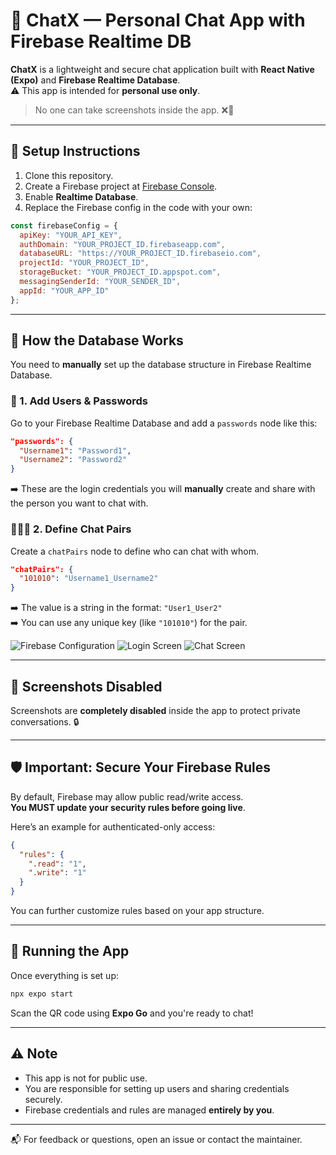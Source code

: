 # 💬 ChatX — Personal Chat App with Firebase Realtime DB

**ChatX** is a lightweight and secure chat application built with **React Native (Expo)** and **Firebase Realtime Database**.  
⚠️ This app is intended for **personal use only**.

> No one can take screenshots inside the app. ❌📸

---

## 🔧 Setup Instructions

1. Clone this repository.
2. Create a Firebase project at [Firebase Console](https://console.firebase.google.com/).
3. Enable **Realtime Database**.
4. Replace the Firebase config in the code with your own:

```js
const firebaseConfig = {
  apiKey: "YOUR_API_KEY",
  authDomain: "YOUR_PROJECT_ID.firebaseapp.com",
  databaseURL: "https://YOUR_PROJECT_ID.firebaseio.com",
  projectId: "YOUR_PROJECT_ID",
  storageBucket: "YOUR_PROJECT_ID.appspot.com",
  messagingSenderId: "YOUR_SENDER_ID",
  appId: "YOUR_APP_ID"
};
```

---

## 🧠 How the Database Works

You need to **manually** set up the database structure in Firebase Realtime Database.

### 🔐 1. Add Users & Passwords

Go to your Firebase Realtime Database and add a `passwords` node like this:

```json
"passwords": {
  "Username1": "Password1",
  "Username2": "Password2"
}
```

➡️ These are the login credentials you will **manually** create and share with the person you want to chat with.

### 🧑‍🤝‍🧑 2. Define Chat Pairs

Create a `chatPairs` node to define who can chat with whom.

```json
"chatPairs": {
  "101010": "Username1_Username2"
}
```

➡️ The value is a string in the format: `"User1_User2"`  
➡️ You can use any unique key (like `"101010"`) for the pair.


![Firebase Configuration](./screenshots/firebase.png)
![Login Screen](./screenshots/1.png)
![Chat Screen](./screenshots/2.png)

---

## 🚫 Screenshots Disabled

Screenshots are **completely disabled** inside the app to protect private conversations. 🔒

---

## 🛡️ Important: Secure Your Firebase Rules

By default, Firebase may allow public read/write access.  
**You MUST update your security rules before going live**.

Here’s an example for authenticated-only access:

```json
{
  "rules": {
    ".read": "1",
    ".write": "1"
  }
}
```

You can further customize rules based on your app structure.

---

## 🚀 Running the App

Once everything is set up:

```bash
npx expo start
```

Scan the QR code using **Expo Go** and you're ready to chat!

---

## ⚠️ Note

- This app is not for public use.
- You are responsible for setting up users and sharing credentials securely.
- Firebase credentials and rules are managed **entirely by you**.

---

📬 For feedback or questions, open an issue or contact the maintainer.
```
